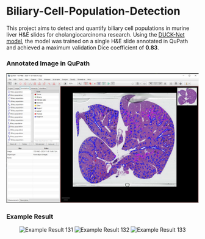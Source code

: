 # Biliary-Cell-Population-Detection

This project aims to detect and quantify biliary cell populations in murine liver H&E slides for cholangiocarcinoma research. Using the [DUCK-Net model](https://github.com/RazvanDu/DUCK-Net), the model was trained on a single H&E slide annotated in QuPath and achieved a maximum validation Dice coefficient of **0.83**.

### Annotated Image in QuPath

<img src="example-train-images/153-QuPath-Screenshot.JPG" alt="Annotated QuPath Screenshot" width="600"/>

### Example Result

<p align="center">
  <img src="example-result-images/131.png" alt="Example Result 131" width="300"/>
  <img src="example-result-images/132.png" alt="Example Result 132" width="300"/>
  <img src="example-result-images/133.png" alt="Example Result 133" width="300"/>
</p>
